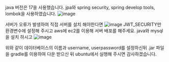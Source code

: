 java 버전은 17을 사용했습니다.
jpa와 spring security, spring develop tools, lombok을 사용하였습니다.
![image](https://github.com/SKHU-Capstone-Design/backend/assets/129734272/4fa3bc2f-582e-42cb-9ae8-b75f1b637d93)

서버가 오류가 발생하여 직접 서버를 설치 해야한다면
![image](https://github.com/SKHU-Capstone-Design/backend/assets/129734272/5f287acf-5dc6-4412-aca0-57a57a5e2c80)
JWT_SECURITY만 환경변수에 설정해 주시고 aws에 ec2를 이용해 서버 배포를 해주세요.
java와 mysql을 설치 하시고 
![image](https://github.com/SKHU-Capstone-Design/backend/assets/129734272/da1a2698-79e8-4585-9772-ecaf319e61b4)

위와 같이 데이터베이스의 이름과 username, userpassword를 설정하신뒤 
.jar 파일을 gradle를 이용하여 다운 받으신 뒤 ubuntu에서 실행해 주시면 감사하겠습니다.


